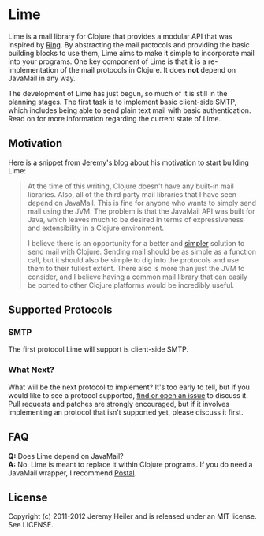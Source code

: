 # Lime

Lime is a mail library for Clojure that provides a modular API that was inspired by [Ring](https://github.com/mmcgrana/ring). By abstracting the mail protocols and providing the basic building blocks to use them, Lime aims to make it simple to incorporate mail into your programs. One key component of Lime is that it is a re-implementation of the mail protocols in Clojure. It does **not** depend on JavaMail in any way.

The development of Lime has just begun, so much of it is still in the planning stages. The first task is to implement basic client-side SMTP, which includes being able to send plain text mail with basic authentication. Read on for more information regarding the current state of Lime.






## Motivation

Here is a snippet from [Jeremy's blog](http://abitofclojure.com/) about his motivation to start building Lime:

> At the time of this writing, Clojure doesn't have any built-in mail libraries. Also, all of the third party mail libraries that I have seen depend on JavaMail. This is fine for anyone who wants to simply send mail using the JVM. The problem is that the JavaMail API was built for Java, which leaves much to be desired in terms of expressiveness and extensibility in a Clojure environment.
>
>  I believe there is an opportunity for a better and [simpler](http://www.infoq.com/presentations/Simple-Made-Easy) solution to send mail with Clojure. Sending mail should be as simple as a function call, but it should also be simple to dig into the protocols and use them to their fullest extent. There also is more than just the JVM to consider, and I believe having a common mail library that can easily be ported to other Clojure platforms would be incredibly useful.



## Supported Protocols

### SMTP

The first protocol Lime will support is client-side SMTP.

### What Next?

What will be the next protocol to implement? It's too early to tell, but if you would like to see a protocol supported, [find or open an issue](https://github.com/jeremyheiler/lime/issues) to discuss it. Pull requests and patches are strongly encouraged, but if it involves implementing an protocol that isn't supported yet, please discuss it first.




## FAQ

**Q:** Does Lime depend on JavaMail?  
**A:** No. Lime is meant to replace it within Clojure programs. If you do need a JavaMail wrapper, I recommend [Postal](https://github.com/drewr/postal).

## License

Copyright (c) 2011-2012 Jeremy Heiler and is released under an MIT license. See LICENSE.